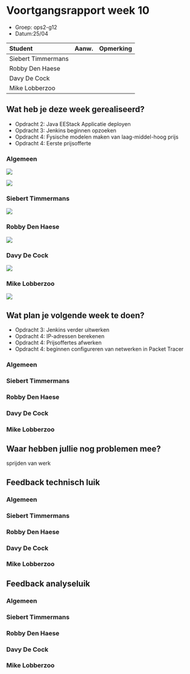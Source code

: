 # Voortgangsrapport week 10

* Groep: ops2-g12
* Datum:25/04

| Student  | Aanw. | Opmerking |
| :---     | :---  | :---      |
| Siebert Timmermans |       |           |
| Robby Den Haese |       |           |
| Davy De Cock |       |           |
| Mike Lobberzoo |       |           |

## Wat heb je deze week gerealiseerd?
 
- Opdracht 2: Java EEStack Applicatie deployen
- Opdracht 3: Jenkins beginnen opzoeken
- Opdracht 4: Fysische modelen maken van laag-middel-hoog prijs
- Opdracht 4: Eerste prijsofferte 
 

### Algemeen

![](https://i.gyazo.com/7b54088880be4a0953fb53def2f4a411.png)

![](https://i.gyazo.com/bdf61aa86179ec0f1b3c5332d4b83006.png)

### Siebert Timmermans

![](https://embed.gyazo.com/a439b7b5c044a39e5df8c330da96aa75.png)

### Robby Den Haese

![](https://i.gyazo.com/009d3be99b0b59b9ef97898285536485.png)

### Davy De Cock

![](https://i.gyazo.com/72b0a1fbc137448bc3df493316ef4506.png)

### Mike Lobberzoo

![](https://i.gyazo.com/b8309338b5b47547bedcf0f7f7e9f662.png)

## Wat plan je volgende week te doen?


- Opdracht 3: Jenkins verder uitwerken
- Opdracht 4: IP-adressen berekenen
- Opdracht 4: Prijsoffertes afwerken
- Opdracht 4: beginnen configureren van netwerken in Packet Tracer

### Algemeen
### Siebert Timmermans
### Robby Den Haese 
### Davy De Cock
### Mike Lobberzoo

## Waar hebben jullie nog problemen mee?

sprijden van werk

## Feedback technisch luik

### Algemeen

### Siebert Timmermans
### Robby Den Haese 
### Davy De Cock
### Mike Lobberzoo

## Feedback analyseluik

### Algemeen

### Siebert Timmermans
### Robby Den Haese 
### Davy De Cock
### Mike Lobberzoo

